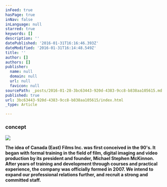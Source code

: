 ```yaml
---
inFeed: true
hasPage: true
inNav: false
inLanguage: null
starred: true
keywords: []
description: ''
datePublished: '2016-01-31T16:16:46.393Z'
dateModified: '2016-01-31T16:14:48.549Z'
title: ''
author: []
authors: []
publisher:
  name: null
  domain: null
  url: null
  favicon: null
sourcePath: _posts/2016-01-28-3bc63443-920d-4383-9cc8-b838aa105615.md
published: true
url: 3bc63443-920d-4383-9cc8-b838aa105615/index.html
_type: Article

---
```

### concept
![](https://the-grid-user-content.s3-us-west-2.amazonaws.com/0e4178d7-270a-41a1-a0b1-bdeddbd8416a.jpg)

**The idea of Canada (East) Films Inc. was first conceived in the 90's. It began with formal training in the field of film, digital imaging and video production by its president and founder, Michael Stephen McKinnon. After years of training and development through courses and practical experience, the company was officially formed in 2007\.   We intend to expand our professional relations further, and recruit a strong and committed staff.**